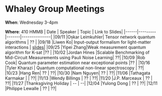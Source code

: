 # Whaley Group Meetings 
**When**: Wednesday 3-4pm

**Where**: 410 HMMB
| Date | Speaker | Topic | Link to Slides|
|------|---------|-------|---------------|
|09/11 |Oskar Leimkuhler| Tensor network quantum algorithms | ?? |
|09/18 |Liwen Ko| Input-output formalism for light-matter interactions | [slides](SpeakerFiles/liwenSlides09_18_24.pdf)|
|09/25 |Yipei Zhang|Weak measurement quantum algorithm for K-sat |?? |
|10/02 |Jordan Hines |Scalable Benchmarking of Mid-Circuit Measurements using Pauli Noise Learning| ??|
|10/09 |Rob Cook| Quantum parameter estimation near exceptional points |?? |
|10/16 |Tyler Kharazi | Quantum computational non-linear spectroscopy | ??|
|10/23 |Hang Ren| ?? | ??|
|10/30 |Nam Nguyen| ?? | ??|
|11/06 |Tathagata Karmakar | | ??|
|11/13 |Wendy Billings | ?? | ??|
|11/20 |J.P. Marceaux | ?? | ??|
|11/27 |Thanksgiving Holiday | -- | --|
|12/04 |Yulong Dong | ?? | ??|
|12/11 |Philippe Lewalle | ?? | ??|
